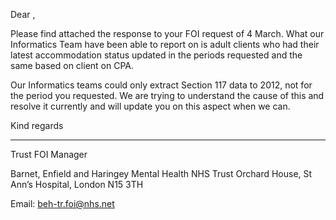 Dear ,
 
Please find attached the response to your FOI request of 4 March.
What our Informatics Team have been able to report on is adult clients who had their latest accommodation status updated in the periods requested and the same based on client on CPA.
 
Our Informatics teams could only extract Section 117 data to 2012, not for the period you requested. We are trying to understand the cause of this and resolve it currently and will update you on this aspect when we can.
 
Kind regards
 
---------------------------------------------------------------------------

Trust FOI Manager

Barnet, Enfield and Haringey Mental Health NHS Trust 
Orchard House, St Ann’s Hospital, London N15 3TH

Email: beh-tr.foi@nhs.net

